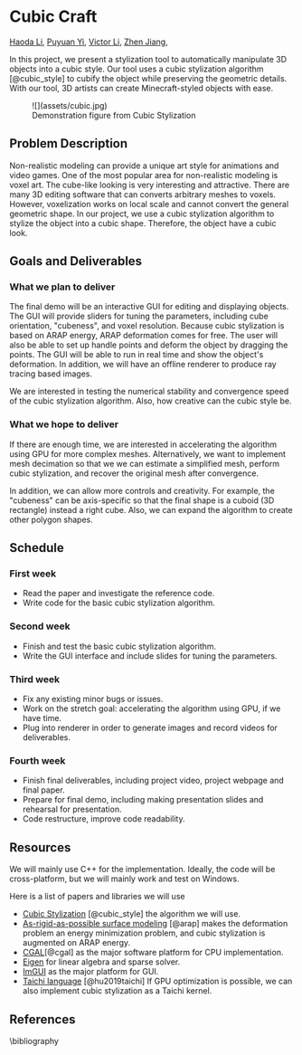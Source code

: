 # Cubic Craft

[Haoda Li](https://github.com/haoda-li), 
[Puyuan Yi](https://github.com/JamesYi2953), 
[Victor Li](https://github.com/weiji-li), 
[Zhen Jiang](https://github.com/Jz1116), 


In this project, we present a stylization tool to automatically manipulate 3D objects into a cubic style. Our tool uses a cubic stylization algorithm [@cubic_style] to cubify the object while preserving the geometric details. With our tool, 3D artists can create Minecraft-styled objects with ease. 


<figure markdown>
  ![](assets/cubic.jpg)
  <figcaption>Demonstration figure from Cubic Stylization</figcaption>
</figure>

## Problem Description
Non-realistic modeling can provide a unique art style for animations and video games. One of the most popular area for non-realistic modeling is voxel art. The cube-like looking is very interesting and attractive. There are many 3D editing software that can converts arbitrary meshes to voxels. However, voxelization works on local scale and cannot convert the general geometric shape. In our project, we use a cubic stylization algorithm to stylize the object into a cubic shape. Therefore, the object have a cubic look. 

## Goals and Deliverables

### What we plan to deliver

The final demo will be an interactive GUI for editing and displaying objects. The GUI will provide sliders for tuning the parameters, including cube orientation, "cubeness", and voxel resolution. Because cubic stylization is based on ARAP energy, ARAP deformation comes for free. The user will also be able to set up handle points and deform the object by dragging the points. The GUI will be able to run in real time and show the object's deformation. In addition, we will have an offline renderer to produce ray tracing based images.

We are interested in testing the numerical stability and convergence speed of the cubic stylization algorithm. Also, how creative can the cubic style be. 

### What we hope to deliver

If there are enough time, we are interested in accelerating the algorithm using GPU for more complex meshes. Alternatively, we want to implement mesh decimation so that we we can estimate a simplified mesh, perform cubic stylization, and recover the original mesh after convergence. 

In addition, we can allow more controls and creativity. For example, the "cubeness" can be axis-specific so that the final shape is a cuboid (3D rectangle) instead a right cube. Also, we can expand the algorithm to create other polygon shapes. 


## Schedule

### First week

- Read the paper and investigate the reference code.
- Write code for the basic cubic stylization algorithm.

### Second week

- Finish and test the basic cubic stylization algorithm.
- Write the GUI interface and include slides for tuning the parameters.

### Third week

- Fix any existing minor bugs or issues.
- Work on the stretch goal: accelerating the algorithm using GPU, if we have time.
- Plug into renderer in order to generate images and record videos for deliverables.

### Fourth week

- Finish final deliverables, including project video, project webpage and final paper.
- Prepare for final demo, including making presentation slides and rehearsal for presentation.
- Code restructure, improve code readability.


## Resources
We will mainly use C++ for the implementation. Ideally, the code will be cross-platform, but we will mainly work and test on Windows. 

Here is a list of papers and libraries we will use

- [Cubic Stylization](https://arxiv.org/pdf/1910.02926.pdf) [@cubic_style] the algorithm we will use.
- [As-rigid-as-possible surface modeling](https://igl.ethz.ch/projects/ARAP/arap_web.pdf) [@arap] makes the deformation problem an energy minimization problem, and cubic stylization is augmented on ARAP energy. 
- [CGAL](https://www.cgal.org/)[@cgal] as the major software platform for CPU implementation. 
- [Eigen](https://eigen.tuxfamily.org/index.php?title=Main_Page) for linear algebra and sparse solver. 
- [ImGUI](https://github.com/ocornut/imgui) as the major platform for GUI. 
- [Taichi language](https://docs.taichi-lang.org/) [@hu2019taichi] If GPU optimization is possible, we can also implement cubic stylization as a Taichi kernel. 


## References
\bibliography